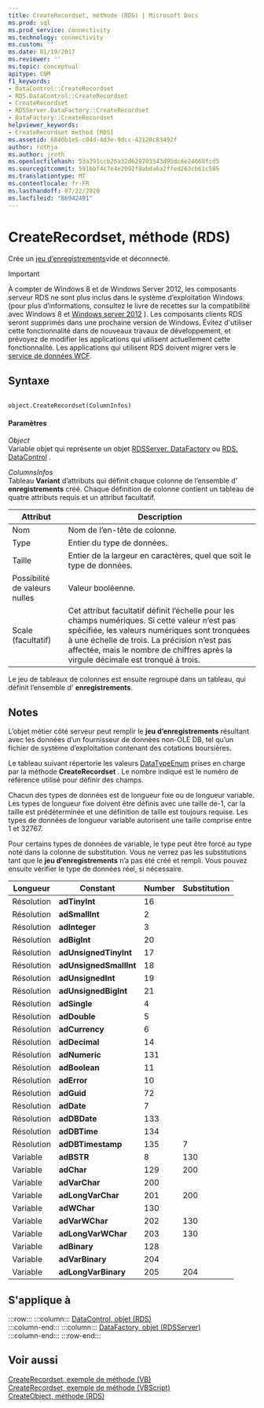 ```yaml
---
title: CreateRecordset, méthode (RDS) | Microsoft Docs
ms.prod: sql
ms.prod_service: connectivity
ms.technology: connectivity
ms.custom: ''
ms.date: 01/19/2017
ms.reviewer: ''
ms.topic: conceptual
apitype: COM
f1_keywords:
- DataControl::CreateRecordset
- RDS.DataControl::CreateRecordset
- CreateRecordset
- RDSServer.DataFactory::CreateRecordset
- DataFactory::CreateRecordset
helpviewer_keywords:
- CreateRecordset method [RDS]
ms.assetid: 6840b1e5-c04d-4d3e-9dcc-42128c83492f
author: rothja
ms.author: jroth
ms.openlocfilehash: 53a391ccb25a32d628703543d95dc8e24668fcd5
ms.sourcegitcommit: 591bbf4c7e4e2092f8abda6a2ffed263cb61c585
ms.translationtype: MT
ms.contentlocale: fr-FR
ms.lasthandoff: 07/22/2020
ms.locfileid: "86942491"
---
```

# <a name="createrecordset-method-rds"></a>CreateRecordset, méthode (RDS)
Crée un [jeu d’enregistrements](../../../ado/reference/ado-api/recordset-object-ado.md)vide et déconnecté.  
  
> [!IMPORTANT]
>  À compter de Windows 8 et de Windows Server 2012, les composants serveur RDS ne sont plus inclus dans le système d’exploitation Windows (pour plus d’informations, consultez le livre de recettes sur la compatibilité avec Windows 8 et [Windows server 2012](https://www.microsoft.com/download/details.aspx?id=27416) ). Les composants clients RDS seront supprimés dans une prochaine version de Windows. Évitez d'utiliser cette fonctionnalité dans de nouveaux travaux de développement, et prévoyez de modifier les applications qui utilisent actuellement cette fonctionnalité. Les applications qui utilisent RDS doivent migrer vers le [service de données WCF](https://go.microsoft.com/fwlink/?LinkId=199565).  
  
## <a name="syntax"></a>Syntaxe  
  
```  
  
object.CreateRecordset(ColumnInfos)  
```  
  
#### <a name="parameters"></a>Paramètres  
 *Object*  
 Variable objet qui représente un objet [RDSServer. DataFactory](../../../ado/reference/rds-api/datafactory-object-rdsserver.md) ou [RDS. DataControl](../../../ado/reference/rds-api/datacontrol-object-rds.md) .  
  
 *ColumnsInfos*  
 Tableau **Variant** d’attributs qui définit chaque colonne de l’ensemble d' **enregistrements** créé. Chaque définition de colonne contient un tableau de quatre attributs requis et un attribut facultatif.  
  
|Attribut|Description|  
|---------------|-----------------|  
|Nom|Nom de l’en-tête de colonne.|  
|Type|Entier du type de données.|  
|Taille|Entier de la largeur en caractères, quel que soit le type de données.|  
|Possibilité de valeurs nulles|Valeur booléenne.|  
|Scale (facultatif)|Cet attribut facultatif définit l’échelle pour les champs numériques. Si cette valeur n’est pas spécifiée, les valeurs numériques sont tronquées à une échelle de trois. La précision n’est pas affectée, mais le nombre de chiffres après la virgule décimale est tronqué à trois.|  
  
 Le jeu de tableaux de colonnes est ensuite regroupé dans un tableau, qui définit l’ensemble d' **enregistrements**.  
  
## <a name="remarks"></a>Notes  
 L’objet métier côté serveur peut remplir le **jeu d’enregistrements** résultant avec les données d’un fournisseur de données non-OLE DB, tel qu’un fichier de système d’exploitation contenant des cotations boursières.  
  
 Le tableau suivant répertorie les valeurs [DataTypeEnum](../../../ado/reference/ado-api/datatypeenum.md) prises en charge par la méthode **CreateRecordset** . Le nombre indiqué est le numéro de référence utilisé pour définir des champs.  
  
 Chacun des types de données est de longueur fixe ou de longueur variable. Les types de longueur fixe doivent être définis avec une taille de-1, car la taille est prédéterminée et une définition de taille est toujours requise. Les types de données de longueur variable autorisent une taille comprise entre 1 et 32767.  
  
 Pour certains types de données de variable, le type peut être forcé au type noté dans la colonne de substitution. Vous ne verrez pas les substitutions tant que le **jeu d’enregistrements** n’a pas été créé et rempli. Vous pouvez ensuite vérifier le type de données réel, si nécessaire.  
  
|Longueur|Constant|Number|Substitution|  
|------------|--------------|------------|------------------|  
|Résolution|**adTinyInt**|16||  
|Résolution|**adSmallInt**|2||  
|Résolution|**adInteger**|3||  
|Résolution|**adBigInt**|20||  
|Résolution|**adUnsignedTinyInt**|17||  
|Résolution|**adUnsignedSmallInt**|18||  
|Résolution|**adUnsignedInt**|19||  
|Résolution|**adUnsignedBigInt**|21||  
|Résolution|**adSingle**|4||  
|Résolution|**adDouble**|5||  
|Résolution|**adCurrency**|6||  
|Résolution|**adDecimal**|14||  
|Résolution|**adNumeric**|131||  
|Résolution|**adBoolean**|11||  
|Résolution|**adError**|10||  
|Résolution|**adGuid**|72||  
|Résolution|**adDate**|7||  
|Résolution|**adDBDate**|133||  
|Résolution|**adDBTime**|134||  
|Résolution|**adDBTimestamp**|135|7|  
|Variable|**adBSTR**|8|130|  
|Variable|**adChar**|129|200|  
|Variable|**adVarChar**|200||  
|Variable|**adLongVarChar**|201|200|  
|Variable|**adWChar**|130||  
|Variable|**adVarWChar**|202|130|  
|Variable|**adLongVarWChar**|203|130|  
|Variable|**adBinary**|128||  
|Variable|**adVarBinary**|204||  
|Variable|**adLongVarBinary**|205|204|  
  
## <a name="applies-to"></a>S'applique à  

:::row:::
    :::column:::
        [DataControl, objet (RDS)](../../../ado/reference/rds-api/datacontrol-object-rds.md)  
    :::column-end:::
    :::column:::
        [DataFactory, objet (RDSServer)](../../../ado/reference/rds-api/datafactory-object-rdsserver.md)  
    :::column-end:::
:::row-end:::

## <a name="see-also"></a>Voir aussi  
 [CreateRecordset, exemple de méthode (VB)](../../../ado/reference/ado-api/createrecordset-method-example-vb.md)   
 [CreateRecordset, exemple de méthode (VBScript)](../../../ado/reference/rds-api/createrecordset-method-example-vbscript.md)   
 [CreateObject, méthode (RDS)](../../../ado/reference/rds-api/createobject-method-rds.md)



